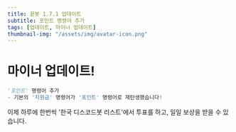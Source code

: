 ```yaml
---
title: 끝봇 1.7.1 업데이트
subtitle: 포인트 명령어 추가
tags: [업데이트, 마이너 업데이트]
thumbnail-img: "/assets/img/avatar-icon.png"
---
```


# 마이너 업데이트! 
```python
'포인트' 명령어 추가
- 기본의 '지원금' 명령어가 '포인트' 명령어로 재탄생했습니다!
```
이제 하루에 한번씩 '한국 디스코드봇 리스트'에서 투표를 하고, 일일 보상을 받을 수 있습니다.

